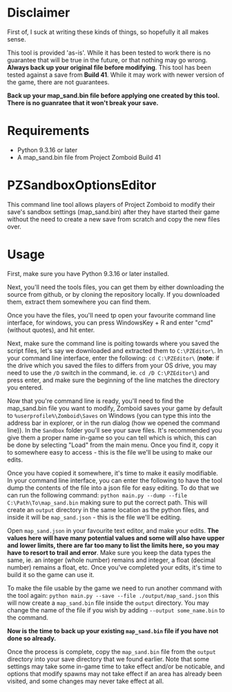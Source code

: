 
# Disclaimer
First of, I suck at writing these kinds of things, so hopefully it all makes sense.

This tool is provided 'as-is'. While it has been tested to work there is no guarantee that will be true in the future, or that nothing may go wrong. **Always back up your original file before modifying**. This tool has been tested against a save from **Build 41**. While it may work with newer version of the game, there are not guarantees.

**Back up your map_sand.bin file before applying one created by this tool. There is no guanratee that it won't break your save.**

# Requirements
* Python 9.3.16 or later
* A map_sand.bin file from Project Zomboid Build 41

# PZSandboxOptionsEditor

This command line tool allows players of Project Zomboid to modify their save's sandbox settings (map_sand.bin) after they have started their game without the need to create a new save from scratch and copy the new files over.

# Usage

First, make sure you have Python 9.3.16 or later installed.

Next, you'll need the tools files, you can get them by either downloading the source from github, or by cloning the repository locally. If you downloaded them, extract them somewhere you can find them.

Once you have the files, you'll need tp open your favourite command line interface, for windows, you can press WindowsKey + R and enter "cmd" (without quotes), and hit enter.

Next, make sure the command line is poiting towards where you saved the script files, let's say we downloaded and extracted them to `C:\PZEditor\`. In your command line interface, enter the following: `cd C:\PZEditor\` (**note**: if the drive which you saved the files to differs from your OS drive, you may need to use the `/D` switch in the command, ie. `cd /D C:\PZEditor\`) and press enter, and make sure the beginning of the line matches the directory you entered.

Now that you're command line is ready, you'll need to find the map_sand.bin file you want to modify, Zomboid saves your game by default to `%userprofile%\Zomboid\Saves` on Windows (you can type this into the address bar in explorer, or in the run dialog (how we opened the command line)). In the `Sandbox` folder you'll see your save files. It's recommended you give them a proper name in-game so you can tell which is which, this can be done by selecting "Load" from the main menu. Once you find it, copy it to somewhere easy to access - this is the file we'll be using to make our edits.

Once you have copied it somewhere, it's time to make it easily modifiable. In your command line interface, you can enter the following to have the tool dump the contents of the file into a json file for easy editing. To do that we can run the following command:
`python main.py --dump --file C:\Path\To\map_sand.bin` making sure to put the correct path. This will create an `output` directory in the same location as the python files, and inside it will be `map_sand.json` - this is the file we'll be editing.

Open `map_sand.json` in your favourite text editor, and make your edits. **The values here will have many potential values and some will also have upper and lower limits, there are far too many to list the limits here, so you may have to resort to trail and error**. Make sure you keep the data types the same, ie. an integer (whole number) remains and integer, a float (decimal number) remains a float, etc. Once you've completed your edits, it's time to build it so the game can use it.

To make the file usable by the game we need to run another command with the tool again:
`python main.py --save --file ./output/map_sand.json` this will now create a `map_sand.bin` file inside the `output` directory. You may change the name of the file if you wish by adding `--output some_name.bin` to the command.

**Now is the time to back up your existing `map_sand.bin` file if you have not done so already.**

Once the process is complete, copy the `map_sand.bin` file from the `output` directory into your save directory that we found earlier. Note that some settings may take some in-game time to take effect and/or be noticable, and options that modify spawns may not take effect if an area has already been visited, and some changes may never take effect at all.

